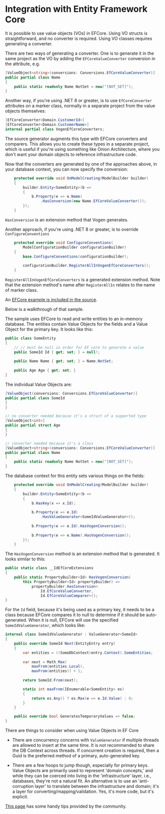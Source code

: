 # Integration with Entity Framework Core

It is possible to use value objects (VOs) in EFCore.
Using VO structs is straightforward, and no converter is required.
Using VO classes requires generating a converter.

There are two ways of generating a converter. One is to generate it in the same project as the VO by adding the `EFCoreValueConverter` conversion in the attribute, e.g.

```c#
[ValueObject<string>(conversions: Conversions.EfCoreValueConverter)]
public partial class Name
{
    public static readonly Name NotSet = new("[NOT_SET]");
}
```

Another way, if you're using .NET 8 or greater, is to use `EfCoreConverter` attributes on
a marker class, normally in a separate project from the value objects themselves:

```c#
[EfCoreConverter<Domain.CustomerId>]
[EfCoreConverter<Domain.CustomerName>]
internal partial class VogenEfCoreConverters;
```

The source generator augments this type with EFCore converters and comparers.
This allows you to create these types in a separate project,
which is useful if you're using something like Onion Architecture,
where you don't want your domain objects to reference infrastructure code.

Now that the converters are generated by one of the approaches above, 
in your database context, you can now specify the conversion:

```c#
    protected override void OnModelCreating(ModelBuilder builder)
    {
        builder.Entity<SomeEntity>(b =>
        {
            b.Property(e => e.Name)
                .HasConversion(new Name.EfCoreValueConverter());
        });
    }
```

`HasConversion` is an extension method that Vogen generates.

Another approach, if you're using .NET 8 or greater, is to override `ConfigureConventions`

```c#
    protected override void ConfigureConventions(
        ModelConfigurationBuilder configurationBuilder)
    {
        base.ConfigureConventions(configurationBuilder);
    
        configurationBuilder.RegisterAllInVogenEfCoreConverters();
    }
```

`RegisterAllInVogenEfCoreConverters` is a generated extension method.
Note that the extension method's name after `RegisterAllIn` relates to the name of marker class.

An [EFCore example is included in the source](https://github.com/SteveDunn/Vogen/tree/main/samples/Vogen.Examples/SerializationAndConversion/EFCore).

Below is a walkthrough of that sample.

The sample uses EFCore to read and write entities to an in-memory database.
The entities contain Value Objects for the fields and a Value Object for the primary key.
It looks like this:

```c#
public class SomeEntity
{
    // // must be null in order for EF core to generate a value
    public SomeId Id { get; set; } = null!; 
    
    public Name Name { get; set; } = Name.NotSet;
    
    public Age Age { get; set; }
}
```

The individual Value Objects are:

```c#
[ValueObject(conversions: Conversions.EfCoreValueConverter)]
public partial class SomeId
{
}

// no converter needed because it's a struct of a supported type
[ValueObject<int>]
public partial struct Age
{
}

// converter needed because it's a class
[ValueObject<string>(conversions: Conversions.EfCoreValueConverter)]
public partial class Name
{
    public static readonly Name NotSet = new("[NOT_SET]");
}
```

The database context for this entity sets various things on the fields:

```c#
    protected override void OnModelCreating(ModelBuilder builder)
    {
        builder.Entity<SomeEntity>(b =>
        {
            b.HasKey(x => x.Id);
            
            b.Property(e => e.Id)
                .HasValueGenerator<SomeIdValueGenerator>();
            
            b.Property(e => e.Id).HasVogenConversion();
            
            b.Property(e => e.Name).HasVogenConversion();
        });
    }
```

The `HasVogenConversion` method is an extension method that is generated. It looks similar to this:
```C#
public static class __IdEfCoreExtensions 
{
    public static PropertyBuilder<Id> HasVogenConversion(
        this PropertyBuilder<Id> propertyBuilder) =>
            propertyBuilder.HasConversion<
                Id.EfCoreValueConverter, 
                Id.EfCoreValueComparer>();
}
```

For the `Id` field, because it's being used as a primary key, it needs to be a class because EFCore compares it to null to determine if it should be auto-generated. When it is null, EFCore will use the specified `SomeIdValueGenerator`, which looks like:

```c#
internal class SomeIdValueGenerator : ValueGenerator<SomeId>
{
    public override SomeId Next(EntityEntry entry)
    {
        var entities = ((SomeDbContext)entry.Context).SomeEntities;
        
        var next = Math.Max(
            maxFrom(entities.Local), 
            maxFrom(entities)) + 1;
        
        return SomeId.From(next);

        static int maxFrom(IEnumerable<SomeEntity> es)
        {
            return es.Any() ? es.Max(e => e.Id.Value) : 0;
        }
    }

    public override bool GeneratesTemporaryValues => false;
}
```

There are things to consider when using Value Objects in EF Core

* There are concurrency concerns with `ValueGenerator` if multiple threads are allowed to insert at the same time. 
It is not recommended to share the DB Context across threads.
  If concurrent creation is required, then a Guid is the preferred method of a primary, auto-generated key.

* There are a few hoops to jump though, especially for primary keys.
  Value Objects are primarily used to represent 'domain concepts,'
  and while they can be coerced into living in the 'infrastructure' layer, i.e., databases, they're not a natural fit.
 An alternative is to use an 'anti-corruption layer' to translate between the infrastructure and domain;
  it's a layer for converting/mapping/validation. 
Yes, it's more code, but it's explicit.
  
<note title="Users' tips">
<a href="efcore-tips.md" summary="Handy tips for working with EF Core">This page</a> has some handy tips provided by the community.

</note>